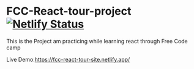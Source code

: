 # FCC-React-tour-project [![Netlify Status](https://api.netlify.com/api/v1/badges/1f455894-ad0a-44cb-b876-9bb635f2aebb/deploy-status)](https://app.netlify.com/sites/fcc-react-tour-site/deploys)
This is the Project am practicing while learning react through Free Code camp

Live Demo:https://fcc-react-tour-site.netlify.app/
